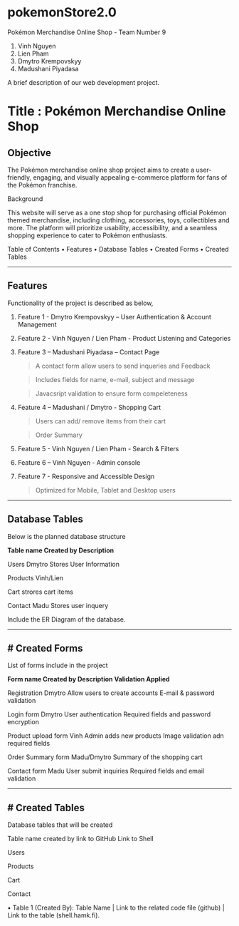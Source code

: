 # pokemonStore2.0
Pokémon Merchandise Online Shop - Team Number 9

1.	Vinh Nguyen
2.	Lien Pham
3.	Dmytro Krempovskyy
4.	Madushani Piyadasa

A brief description of our web development project.

# Title : Pokémon Merchandise Online Shop

## Objective ## 

The Pokémon merchandise online shop project aims to create a user-friendly, engaging, and visually appealing e-commerce platform for fans of the Pokémon franchise.  

Background

This website will serve as a one stop shop for purchasing official Pokémon themed merchandise, including clothing, accessories, toys, collectibles and more. The platform will prioritize usability, accessibility, and a seamless shopping experience to cater to Pokémon enthusiasts. 

Table of Contents
•	Features
•	Database Tables
•	Created Forms
•	Created Tables
________________________________________
## Features
Functionality of the project is described as below, 

1.	Feature 1 - Dmytro Krempovskyy – User Authentication & Account Management


2.	Feature 2 - Vinh Nguyen / Lien Pham - Product Listening and Categories 


3.	Feature 3 – Madushani Piyadasa – Contact Page

    > A contact form allow users to send inqueries and Feedback

    > Includes fields for name, e-mail, subject and message
     
    > Javacsript validation to ensure form compeleteness

4.	Feature 4 – Madushani / Dmytro - Shopping  Cart

    > Users can add/ remove items from their cart

    > Order Summary

5.	Feature 5 - Vinh Nguyen / Lien Pham - Search & Filters



6. Feature 6 – Vinh Nguyen  - Admin console


7.	Feature 7 - Responsive and Accessible Design

    > Optimized for Mobile, Tablet and Desktop users 


_______________________________________

## Database Tables

Below is the planned database structure

**Table name  Created by  Description**

Users       Dmytro      Stores User Information 

Products    Vinh/Lien   

Cart                    strores cart items

Contact     Madu        Stores user inquery


Include the ER Diagram of the database.
________________________________________

## # Created Forms

List of forms include in the project

**Form name           Created by       Description                            Validation Applied**

Registration          Dmytro          Allow users to create accounts          E-mail & password validation 

Login form            Dmytro          User authentication                     Required fields and password encryption 

Product upload form   Vinh            Admin adds new products                 Image validation adn required fields 

Order Summary form    Madu/Dmytro     Summary of the shopping cart  

Contact form          Madu            User submit inquiries                   Required fields and email validation 

________________________________________

## # Created Tables
Database tables that will be created

Table name      created by      link to GitHub      Link to Shell 

Users

Products

Cart

Contact 




•	Table 1 (Created By): Table Name | Link to the related code file (github) | Link to the table (shell.hamk.fi).

 
